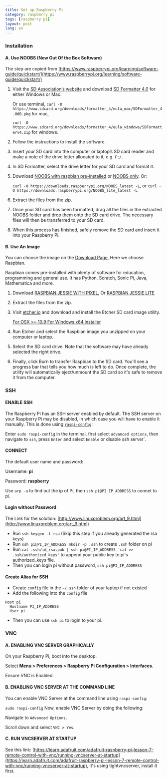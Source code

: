 ```yaml
---
title: Set up Raspberry Pi  
category: raspberry pi  
tags: [raspberry pi]  
layout: post  
lang: en
---
```


### Installation

#### A. Use NOOBS (New Out Of the Box Software)

The step are copied from [https://www.raspberrypi.org/learning/software-guide/quickstart/](https://www.raspberrypi.org/learning/software-guide/quickstart/)

1. Visit the [SD Association’s website](http://www.sdcard.org/) and download [SD Formatter 4.0](https://www.sdcard.org/downloads/formatter_4/index.html) for either Windows or Mac.

    Or use terminal,
    `curl -O https://www.sdcard.org/downloads/formatter_4/eula_mac/SDFormatter_4.00B.pkg` for mac, 

    `curl -O https://www.sdcard.org/downloads/formatter_4/eula_windows/SDFormatterv4.zip` for windows.

2. Follow the instructions to install the software.


3. Insert your SD card into the computer or laptop’s SD card reader and make a note of the drive letter allocated to it, e.g. `F:/`.

4. In SD Formatter, select the drive letter for your SD card and format it.

5. Download [NOOBS with raspbian pre-installed](https://downloads.raspberrypi.org/NOOBS_latest) or [NOOBS only](https://downloads.raspberrypi.org/NOOBS_lite_latest). Or:

    `curl -O https://downloads.raspberrypi.org/NOOBS_latest -L`, or
    `curl -O https://downloads.raspberrypi.org/NOOBS_lite_latest -L`

6. Extract the files from the zip.
7. Once your SD card has been formatted, drag all the files in the extracted NOOBS folder and drop them onto the SD card drive. The necessary files will then be transferred to your SD card.
8. When this process has finished, safely remove the SD card and insert it into your Raspberry Pi.

#### B. Use An Image 

You can choose the image on the [Download Page](https://www.raspberrypi.org/downloads/), Here we choose Raspbian.

Raspbian comes pre-installed with plenty of software for education, programming and general use. It has Python, Scratch, Sonic Pi, Java, Mathematica and more.

1. Download [RASPBIAN JESSIE WITH PIXEL](https://downloads.raspberrypi.org/raspbian_latest), Or [RASPBIAN JESSIE LITE](https://downloads.raspberrypi.org/raspbian_lite_latest)
2. Extract the files from the zip.
3. Visit [etcher.io](https://etcher.io/) and download and install the Etcher SD card image utility.

    [For OSX >= 10.9 ](https://resin-production-downloads.s3.amazonaws.com/etcher/1.0.0-beta.16/Etcher-1.0.0-beta.16-darwin-x64.dmg)
    [For Windows x64 installer](https://resin-production-downloads.s3.amazonaws.com/etcher/1.0.0-beta.16/Etcher-1.0.0-beta.16-win32-x64.exe)
4. Run Etcher and select the Raspbian image you unzipped on your computer or laptop.
5. Select the SD card drive. Note that the software may have already selected the right drive.
6. Finally, click Burn to transfer Raspbian to the SD card. You'll see a progress bar that tells you how much is left to do. Once complete, the utility will automatically eject/unmount the SD card so it's safe to remove it from the computer.

### SSH

#### ENABLE SSH

The Raspberry Pi has an SSH server enabled by default. The SSH server on your Raspberry Pi may be disabled, in which case you will have to enable it manually. This is done using [`raspi-config`](https://www.raspberrypi.org/documentation/configuration/raspi-config.md):

Enter `sudo raspi-config` in the terminal, first select `advanced options`, then navigate to `ssh`, press `Enter` and select `Enable` or disable ssh server`.

#### CONNECT

The default user name and password:

Username: __pi__

Password: __raspberry__


Use `arp -a` to find out the ip of Pi, then `ssh pi@PI_IP_ADDRESS` to connet to pi.

#### Login without Password

The Link for the solution: [http://www.linuxproblem.org/art_9.html](http://www.linuxproblem.org/art_9.html)

* Run `ssh-keygen -t rsa`  (Skip this step if you already generated the rsa keys)
* Run `ssh pi@PI_IP_ADDRESS mkdir -p .ssh` to create `.ssh` folder on pi
* Run `cat .ssh/id_rsa.pub | ssh pi@PI_IP_ADDRESS 'cat >> .ssh/authorized_keys'` to append your public key to pi's authorized_keys file.
* Then you can login pi without password, `ssh pi@PI_IP_ADDRESS`

#### Create Alias for SSH

* Create `config` file in the `~/.ssh` folder of your laptop if not existed
* Add the following into the `config` file

```
Host pi  
  Hostname PI_IP_ADDRESS  
  User pi  
```

* Then you can use `ssh pi` to login to your pi.

### VNC

#### A. ENABLING VNC SERVER GRAPHICALLY

On your Raspberry Pi, boot into the desktop.

Select __Menu > Preferences > Raspberry Pi Configuration > Interfaces__.

Ensure VNC is Enabled.

#### B. ENABLING VNC SERVER AT THE COMMAND LINE

You can enable VNC Server at the command line using `raspi-config`:

`sudo raspi-config`
Now, enable VNC Server by doing the following:

Navigate to `Advanced Options.`

Scroll down and select `VNC > Yes`.

#### C. RUN VNCSERVER AT STARTUP

See this link: [https://learn.adafruit.com/adafruit-raspberry-pi-lesson-7-remote-control-with-vnc/running-vncserver-at-startup](https://learn.adafruit.com/adafruit-raspberry-pi-lesson-7-remote-control-with-vnc/running-vncserver-at-startup), it's using tightvncserver, install it first.



